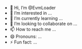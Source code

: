 - 👋 Hi, I’m @EvmLoader
- 👀 I’m interested in ...
- 🌱 I’m currently learning ...
- 💞️ I’m looking to collaborate on ...
- 📫 How to reach me ...
- 😄 Pronouns: ...
- ⚡ Fun fact: ...

<!---
EvmLoader/EvmLoader is a ✨ special ✨ repository because its `README.md` (this file) appears on your GitHub profile.
You can click the Preview link to take a look at your changes.
--->
